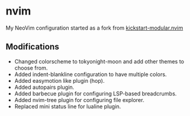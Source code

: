 # nvim
My NeoVim configuration started as a fork from [kickstart-modular.nvim](https://github.com/dam9000/kickstart-modular.nvim)

## Modifications
- Changed colorscheme to tokyonight-moon and add other themes to choose from.
- Added indent-blankline configuration to have multiple colors.
- Added easymotion like plugin (hop).
- Added autopairs plugin.
- Added barbecue plugin for configuring LSP-based breadcrumbs.
- Added nvim-tree plugin for configuring file explorer.
- Replaced mini status line for lualine plugin.

